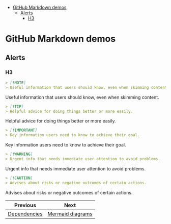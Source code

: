 <!--
  DO NOT EDIT THIS FILE DIRECTLY!
  It is generated by djockey.
-->
- [GitHub Markdown demos](../features/gfm.md#github-markdown-demos)
  - [Alerts](../features/gfm.md#alerts)
    - [H3](../features/gfm.md#h3)

# GitHub Markdown demos

## Alerts

### H3

``` md
> [!NOTE]
> Useful information that users should know, even when skimming content.
```

<div class="note" tag="aside">

Useful information that users should know, even when skimming content.

</div>

``` md
> [!TIP]
> Helpful advice for doing things better or more easily.
```

<div class="tip" tag="aside">

Helpful advice for doing things better or more easily.

</div>

``` md
> [!IMPORTANT]
> Key information users need to know to achieve their goal.
```

<div class="important" tag="aside">

Key information users need to know to achieve their goal.

</div>

``` md
> [!WARNING]
> Urgent info that needs immediate user attention to avoid problems.
```

<div class="warning" tag="aside">

Urgent info that needs immediate user attention to avoid problems.

</div>

``` md
> [!CAUTION]
> Advises about risks or negative outcomes of certain actions.
```

<div class="caution" tag="aside">

Advises about risks or negative outcomes of certain actions.

</div>


| Previous | Next |
| - | - |
| [Dependencies](../contributing/dependencies.md) | [Mermaid diagrams](../features/mermaid_diagrams.md) |